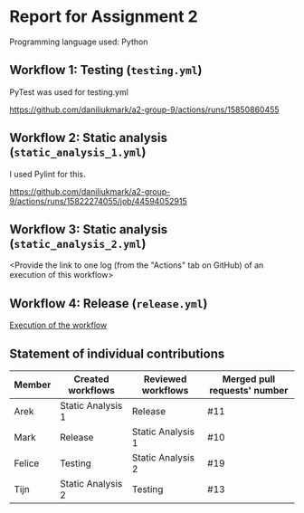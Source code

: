 # Report for Assignment 2

Programming language used: Python

## Workflow 1: Testing (`testing.yml`)

PyTest was used for testing.yml

https://github.com/daniliukmark/a2-group-9/actions/runs/15850860455

## Workflow 2: Static analysis (`static_analysis_1.yml`)

I used Pylint for this.

https://github.com/daniliukmark/a2-group-9/actions/runs/15822274055/job/44594052915

## Workflow 3: Static analysis (`static_analysis_2.yml`)

<Inform which tool is used to perform code quality check with static analysis.>

<Provide the link to one log (from the "Actions" tab on GitHub) of an execution of this workflow>

## Workflow 4: Release (`release.yml`)

[Execution of the workflow](https://github.com/daniliukmark/a2-group-9/actions/runs/15822274053)

## Statement of individual contributions

<Write what each group member did. Use the following table for that and add additional text under it if you see fit.>

| Member | Created workflows | Reviewed workflows | Merged pull requests' number |
| --- | --- | --- | --- |
| Arek|Static Analysis 1 |Release |#11 |
| Mark|Release |Static Analysis 1 |#10 |
| Felice|Testing |Static Analysis 2 | #19 |
| Tijn|Static Analysis 2 |Testing |#13 |
